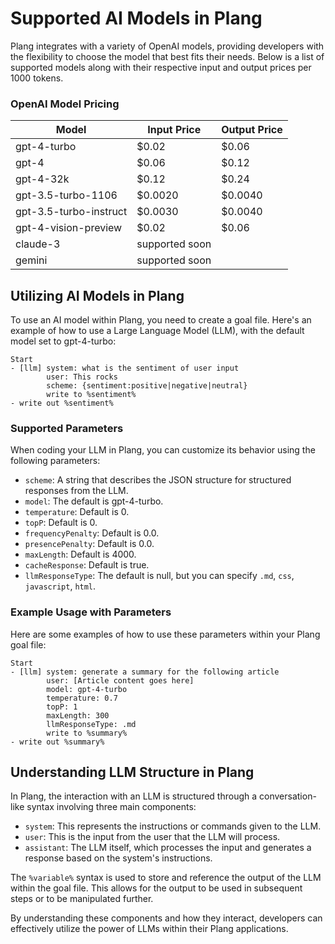 # Supported AI Models in Plang

Plang integrates with a variety of OpenAI models, providing developers with the flexibility to choose the model that best fits their needs. Below is a list of supported models along with their respective input and output prices per 1000 tokens.

### OpenAI Model Pricing

| Model                      | Input Price | Output Price |
|----------------------------|-------------|--------------|
| gpt-4-turbo                | $0.02       | $0.06        |
| gpt-4                      | $0.06       | $0.12        |
| gpt-4-32k                  | $0.12       | $0.24        |
| gpt-3.5-turbo-1106         | $0.0020     | $0.0040      |
| gpt-3.5-turbo-instruct     | $0.0030     | $0.0040      |
| gpt-4-vision-preview       | $0.02       | $0.06        |
| claude-3                   | supported soon             |
| gemini                     | supported soon             |

## Utilizing AI Models in Plang

To use an AI model within Plang, you need to create a goal file. Here's an example of how to use a Large Language Model (LLM), with the default model set to gpt-4-turbo:

```plang
Start
- [llm] system: what is the sentiment of user input
        user: This rocks
        scheme: {sentiment:positive|negative|neutral}
        write to %sentiment%
- write out %sentiment%
```

### Supported Parameters

When coding your LLM in Plang, you can customize its behavior using the following parameters:

- `scheme`: A string that describes the JSON structure for structured responses from the LLM.
- `model`: The default is gpt-4-turbo.
- `temperature`: Default is 0.
- `topP`: Default is 0.
- `frequencyPenalty`: Default is 0.0.
- `presencePenalty`: Default is 0.0.
- `maxLength`: Default is 4000.
- `cacheResponse`: Default is true.
- `llmResponseType`: The default is null, but you can specify `.md`, `css`, `javascript`, `html`.

### Example Usage with Parameters

Here are some examples of how to use these parameters within your Plang goal file:

```plang
Start
- [llm] system: generate a summary for the following article
        user: [Article content goes here]
        model: gpt-4-turbo
        temperature: 0.7
        topP: 1
        maxLength: 300
        llmResponseType: .md
        write to %summary%
- write out %summary%
```

## Understanding LLM Structure in Plang

In Plang, the interaction with an LLM is structured through a conversation-like syntax involving three main components:

- `system`: This represents the instructions or commands given to the LLM.
- `user`: This is the input from the user that the LLM will process.
- `assistant`: The LLM itself, which processes the input and generates a response based on the system's instructions.

The `%variable%` syntax is used to store and reference the output of the LLM within the goal file. This allows for the output to be used in subsequent steps or to be manipulated further.

By understanding these components and how they interact, developers can effectively utilize the power of LLMs within their Plang applications.